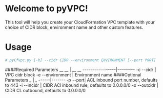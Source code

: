 # Welcome to pyVPC!

This tool will help you create your CloudFormation VPC template with your choice of CIDR block, environment name and other custom features.


# Usage

```bash
# pyCfVpc.py [-h] --cidr CIDR --environment ENVIRONMENT [--port PORT]  [--incidr INCIDR] [--outcidr OUTCIDR]   

```
####Required Parameters
__ __            | __ __
-----------------|---------
-c --cidr | VPC cidr block
-e --environment | Environment name 
####Optional Parameters
_ | _
------|-------
-p --port| ACL inbound port number, defaults to 443
-i --incidr | CIDR ACl inbound rule, defaults to 0.0.0.0/0
-o --outcidr | CIDR CL outbound, defaults to 0.0.0.0/0